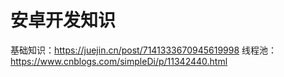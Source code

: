 # 安卓开发知识



基础知识：https://juejin.cn/post/7141333670945619998
线程池：https://www.cnblogs.com/simpleDi/p/11342440.html
